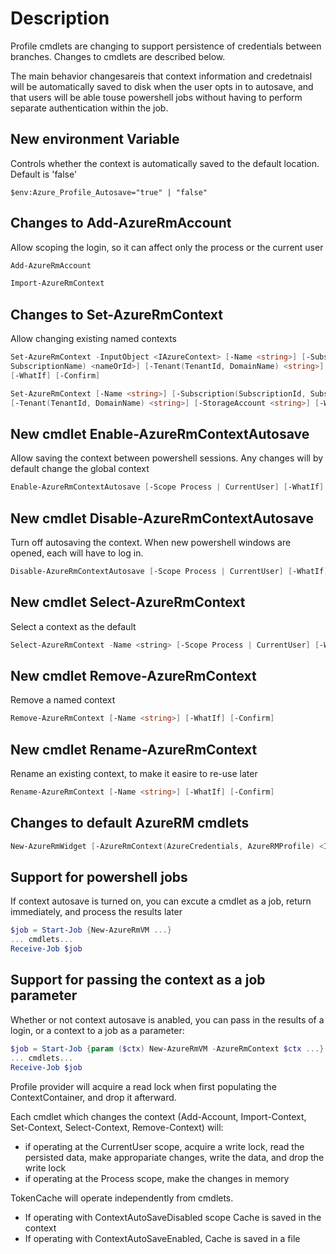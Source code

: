 
# Description

Profile cmdlets are changing to support persistence of credentials between branches. Changes to
cmdlets are described below.

The main behavior changesareis that context information and credetnaisl will be automatically saved
to disk when the user opts in to autosave, and that users will be able touse powershell jobs
without having to perform separate authentication within the job.

## New environment Variable

Controls whether the context is automatically saved to the default location. Default is 'false'

```
$env:Azure_Profile_Autosave="true" | "false"
```

## Changes to Add-AzureRmAccount

Allow scoping the login, so it can affect only the process or the current user

```powershell
Add-AzureRmAccount
```

```powershell
Import-AzureRmContext
```

## Changes to Set-AzureRmContext

Allow changing existing named contexts

```powershell
Set-AzureRmContext -InputObject <IAzureContext> [-Name <string>] [-Subscription(SubscriptionId,
SubscriptionName) <nameOrId>] [-Tenant(TenantId, DomainName) <string>] [-StorageAccount <string>]
[-WhatIf] [-Confirm]

Set-AzureRmContext [-Name <string>] [-Subscription(SubscriptionId, SubscriptionName) <nameOrId>]
[-Tenant(TenantId, DomainName) <string>] [-StorageAccount <string>] [-WhatIf] [-Confirm]
```

## New cmdlet Enable-AzureRmContextAutosave

Allow saving the context between powershell sessions.  Any changes will by default change the global context

```powershell
Enable-AzureRmContextAutosave [-Scope Process | CurrentUser] [-WhatIf] [-Confirm]
```

## New cmdlet Disable-AzureRmContextAutosave

Turn off autosaving the context.  When new powershell windows are opened, each will have to log in.

```powershell
Disable-AzureRmContextAutosave [-Scope Process | CurrentUser] [-WhatIf] [-Confirm]
```

## New cmdlet Select-AzureRmContext

Select a context as the default

```powershell
Select-AzureRmContext -Name <string> [-Scope Process | CurrentUser] [-WhatIf] [-Confirm]
```

## New cmdlet Remove-AzureRmContext

Remove a named context

```powershell
Remove-AzureRmContext [-Name <string>] [-WhatIf] [-Confirm]
```

## New cmdlet Rename-AzureRmContext

Rename an existing context, to make it easire to re-use later

```powershell
Rename-AzureRmContext [-Name <string>] [-WhatIf] [-Confirm]
```

## Changes to default AzureRM cmdlets

```powershell
New-AzureRmWidget [-AzureRmContext(AzureCredentials, AzureRMProfile) <IAzureContextContainer>]
```

## Support for powershell jobs

If context autosave is turned on, you can excute a cmdlet as a job, return immediately, and process
the results later

```powershell
$job = Start-Job {New-AzureRmVM ...}
... cmdlets...
Receive-Job $job
```

## Support for passing the context as a job parameter

Whether or not context autosave is anabled, you can pass in the results of a login, or a context to
a job as a parameter:

```powershell
$job = Start-Job {param ($ctx) New-AzureRmVM -AzureRmContext $ctx ...} -ArgumentList (Get-AzureRmContext "myContextName")
... cmdlets...
Receive-Job $job
```

Profile provider will acquire a read lock when first populating the ContextContainer, and drop it
afterward.

Each cmdlet which changes the context (Add-Account, Import-Context, Set-Context, Select-Context,
Remove-Context) will:

- if operating at the CurrentUser scope, acquire a write lock, read the persisted data, make
  appropariate changes, write the data, and drop the write lock
- if operating at the Process scope, make the changes in memory

TokenCache will operate independently from cmdlets.

- If operating with ContextAutoSaveDisabled scope Cache is saved in the context
- If operating with ContextAutoSaveEnabled, Cache is saved in a file
